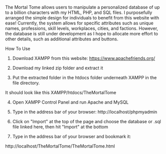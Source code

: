 The Mortal Tome allows users to manipulate a personalized database of up to a billion characters with my HTML, PHP, and SQL files. I purposefully arranged the simple design for individuals to benefit from this website with ease! Currently, the system allows for specific attributes such as unique names, professions, skill levels, workplaces, cities, and factions. However, the database is still under development as I hope to allocate more effort to other details, such as additional attributes and buttons. 

How To Use

1. Download XAMPP from this website: https://www.apachefriends.org/ 

2. Download my linked zip folder and extract it

3. Put the extracted folder in the htdocs folder underneath XAMPP in the file directory. 

It should look like this XAMPP/htdocs/TheMortalTome

4. Open XAMPP Control Panel and run Apache and MySQL

5. Type in the address bar of your browser: http://localhost/phpmyadmin

6. Click on "Import" at the top of the page and choose the database or .sql file linked here, then hit "Import" at the bottom

7. Type in the address bar of your browser and bookmark it:

http://localhost/TheMortalTome/TheMortalTome.html

